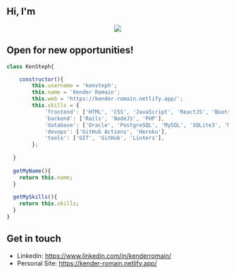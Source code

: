 ## Hi, I'm
<p align="center"><img src="https://user-images.githubusercontent.com/39686386/221956723-8129d8b9-855d-46aa-b8d6-cd6d5fdc9026.png"</p>
 
## Open for new opportunities!
 
 
```javaScript
class KenSteph{

    constructor(){
        this.username = 'kensteph';
        this.name = 'Kender Romain';
        this.web = 'https://kender-romain.netlify.app/';
        this.skills = {
            'frontend': ['HTML', 'CSS', 'JavaScript', 'ReactJS', 'Bootstrap', 'TailWind'],
            'backend': ['Rails', 'NodeJS', 'PHP'],
            'database': ['Oracle', 'PostgreSQL', 'MySQL', 'SQLite3', 'MongoDB'],
            'devops': ['GitHub Actions', 'Heroku'],
            'tools': ['GIT', 'GitHub', 'Linters'],
        };
        
  }
  
  getMyName(){
    return this.name;
  }
  
  getMySkills(){
    return this.skills;
  }
}
```
## Get in touch

- Linkedin: https://www.linkedin.com/in/kenderromain/
- Personal Site: https://kender-romain.netlify.app/
